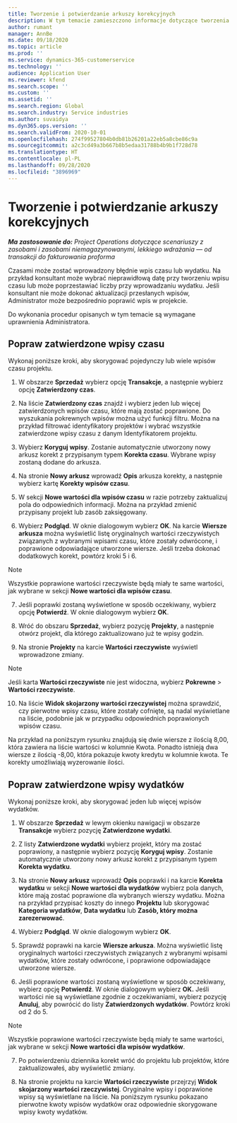 ```yaml
---
title: Tworzenie i potwierdzanie arkuszy korekcyjnych
description: W tym temacie zamieszczono informacje dotyczące tworzenia i potwierdzania arkusza korekcyjnego.
author: rumant
manager: AnnBe
ms.date: 09/18/2020
ms.topic: article
ms.prod: ''
ms.service: dynamics-365-customerservice
ms.technology: ''
audience: Application User
ms.reviewer: kfend
ms.search.scope: ''
ms.custom: ''
ms.assetid: ''
ms.search.region: Global
ms.search.industry: Service industries
ms.author: suvaidya
ms.dyn365.ops.version: ''
ms.search.validFrom: 2020-10-01
ms.openlocfilehash: 274f99527804b0db81b26201a22eb5a8cbe86c9a
ms.sourcegitcommit: a2c3cd49a3b667b8b5edaa31788b4b9b1f728d78
ms.translationtype: HT
ms.contentlocale: pl-PL
ms.lasthandoff: 09/28/2020
ms.locfileid: "3896969"
---
```

# <a name="create-and-confirm-correction-journals"></a>Tworzenie i potwierdzanie arkuszy korekcyjnych

_**Ma zastosowanie do:** Project Operations dotyczące scenariuszy z zasobami i zasobami niemagazynowanymi, lekkiego wdrażania — od transakcji do fakturowania proforma_

Czasami może zostać wprowadzony błędnie wpis czasu lub wydatku. Na przykład konsultant może wybrać nieprawidłową datę przy tworzeniu wpisu czasu lub może poprzestawiać liczby przy wprowadzaniu wydatku. Jeśli konsultant nie może dokonać aktualizacji przesłanych wpisów, Administrator może bezpośrednio poprawić wpis w projekcie.

Do wykonania procedur opisanych w tym temacie są wymagane uprawnienia Administratora.

## <a name="correct-approved-time-entries"></a>Popraw zatwierdzone wpisy czasu     

Wykonaj poniższe kroki, aby skorygować pojedynczy lub wiele wpisów czasu projektu.

1. W obszarze **Sprzedaż** wybierz opcję **Transakcje**, a następnie wybierz opcję **Zatwierdzony czas**. 

2. Na liście **Zatwierdzony czas** znajdź i wybierz jeden lub więcej zatwierdzonych wpisów czasu, które mają zostać poprawione. Do wyszukania pokrewnych wpisów można użyć funkcji filtru. Można na przykład filtrować identyfikatory projektów i wybrać wszystkie zatwierdzone wpisy czasu z danym Identyfikatorem projektu.

3. Wybierz **Koryguj wpisy**. Zostanie automatycznie utworzony nowy arkusz korekt z przypisanym typem **Korekta czasu**. Wybrane wpisy zostaną dodane do arkusza. 

4. Na stronie **Nowy arkusz** wprowadź **Opis** arkusza korekty, a następnie wybierz kartę **Korekty wpisów czasu**.  

5. W sekcji **Nowe wartości dla wpisów czasu** w razie potrzeby zaktualizuj pola do odpowiednich informacji. Można na przykład zmienić przypisany projekt lub zasób zaksięgowany.

6. Wybierz **Podgląd**. W oknie dialogowym wybierz **OK**. Na karcie **Wiersze arkusza** można wyświetlić listę oryginalnych wartości rzeczywistych związanych z wybranymi wpisami czasu, które zostały odwrócone, i poprawione odpowiadające utworzone wiersze. Jeśli trzeba dokonać dodatkowych korekt, powtórz kroki 5 i 6. 

> [!NOTE]
> Wszystkie poprawione wartości rzeczywiste będą miały te same wartości, jak wybrane w sekcji **Nowe wartości dla wpisów czasu**.

7. Jeśli poprawki zostaną wyświetlone w sposób oczekiwany, wybierz opcję **Potwierdź**. W oknie dialogowym wybierz **OK**.

8. Wróć do obszaru **Sprzedaż**, wybierz pozycję **Projekty**, a następnie otwórz projekt, dla którego zaktualizowano już te wpisy godzin. 

9. Na stronie **Projekty** na karcie **Wartości rzeczywiste** wyświetl wprowadzone zmiany. 

> [!NOTE]
> Jeśli karta **Wartości rzeczywiste** nie jest widoczna, wybierz **Pokrewne** > **Wartości rzeczywiste**.  

10. Na liście **Widok skojarzony wartości rzeczywistej** można sprawdzić, czy pierwotne wpisy czasu, które zostały cofnięte, są nadal wyświetlane na liście, podobnie jak w przypadku odpowiednich poprawionych wpisów czasu. 

Na przykład na poniższym rysunku znajdują się dwie wiersze z ilością 8,00, która zawiera na liście wartości w kolumnie Kwota. Ponadto istnieją dwa wiersze z ilością -8,00, która pokazuje kwoty kredytu w kolumnie kwota. Te korekty umożliwiają wyzerowanie ilości.

 
## <a name="correct-approved-expense-entries"></a>Popraw zatwierdzone wpisy wydatków

Wykonaj poniższe kroki, aby skorygować jeden lub więcej wpisów wydatków. 

1. W obszarze **Sprzedaż** w lewym okienku nawigacji w obszarze **Transakcje** wybierz pozycję **Zatwierdzone wydatki**.

2. Z listy **Zatwierdzone wydatki** wybierz projekt, który ma zostać poprawiony, a następnie wybierz pozycję **Koryguj wpisy**. Zostanie automatycznie utworzony nowy arkusz korekt z przypisanym typem **Korekta wydatku**. 

3. Na stronie **Nowy arkusz** wprowadź **Opis** poprawki i na karcie **Korekta wydatku** w sekcji **Nowe wartości dla wydatków** wybierz pola danych, które mają zostać poprawione dla wybranych wierszy wydatku. Można na przykład przypisać koszty do innego **Projektu** lub skorygować **Kategoria wydatków**, **Data wydatku** lub **Zasób, który można zarezerwować**.

4. Wybierz **Podgląd**. W oknie dialogowym wybierz **OK**. 

5. Sprawdź poprawki na karcie **Wiersze arkusza**. Można wyświetlić listę oryginalnych wartości rzeczywistych związanych z wybranymi wpisami wydatków, które zostały odwrócone, i poprawione odpowiadające utworzone wiersze.

6. Jeśli poprawione wartości zostaną wyświetlone w sposób oczekiwany, wybierz opcję **Potwierdź**. W oknie dialogowym wybierz **OK.** Jeśli wartości nie są wyświetlane zgodnie z oczekiwaniami, wybierz pozycję **Anuluj**, aby powrócić do listy **Zatwierdzonych wydatków**. Powtórz kroki od 2 do 5. 

> [!NOTE]
> Wszystkie poprawione wartości rzeczywiste będą miały te same wartości, jak wybrane w sekcji **Nowe wartości dla wpisów wydatków**.

7. Po potwierdzeniu dziennika korekt wróć do projektu lub projektów, które zaktualizowałeś, aby wyświetlić zmiany.  

8. Na stronie projektu na karcie **Wartości rzeczywiste** przejrzyj **Widok skojarzony wartości rzeczywistej**. Oryginalne wpisy i poprawione wpisy są wyświetlane na liście. Na poniższym rysunku pokazano pierwotne kwoty wpisów wydatków oraz odpowiednie skorygowane wpisy kwoty wydatków. 


